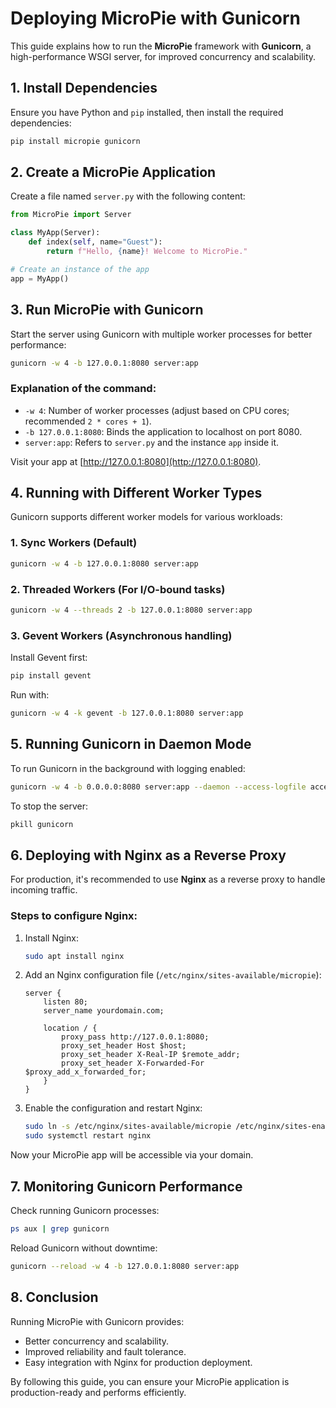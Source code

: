# Deploying MicroPie with Gunicorn

This guide explains how to run the **MicroPie** framework with **Gunicorn**, a high-performance WSGI server, for improved concurrency and scalability.


## **1. Install Dependencies**

Ensure you have Python and `pip` installed, then install the required dependencies:

```bash
pip install micropie gunicorn
```


## **2. Create a MicroPie Application**

Create a file named `server.py` with the following content:

```python
from MicroPie import Server

class MyApp(Server):
    def index(self, name="Guest"):
        return f"Hello, {name}! Welcome to MicroPie."

# Create an instance of the app
app = MyApp()
```


## **3. Run MicroPie with Gunicorn**

Start the server using Gunicorn with multiple worker processes for better performance:

```bash
gunicorn -w 4 -b 127.0.0.1:8080 server:app
```

### **Explanation of the command:**
- `-w 4`: Number of worker processes (adjust based on CPU cores; recommended `2 * cores + 1`).
- `-b 127.0.0.1:8080`: Binds the application to localhost on port 8080.
- `server:app`: Refers to `server.py` and the instance `app` inside it.

Visit your app at [http://127.0.0.1:8080](http://127.0.0.1:8080).


## **4. Running with Different Worker Types**

Gunicorn supports different worker models for various workloads:

### **1. Sync Workers (Default)**
```bash
gunicorn -w 4 -b 127.0.0.1:8080 server:app
```

### **2. Threaded Workers (For I/O-bound tasks)**
```bash
gunicorn -w 4 --threads 2 -b 127.0.0.1:8080 server:app
```

### **3. Gevent Workers (Asynchronous handling)**
Install Gevent first:
```bash
pip install gevent
```
Run with:
```bash
gunicorn -w 4 -k gevent -b 127.0.0.1:8080 server:app
```


## **5. Running Gunicorn in Daemon Mode**

To run Gunicorn in the background with logging enabled:

```bash
gunicorn -w 4 -b 0.0.0.0:8080 server:app --daemon --access-logfile access.log
```

To stop the server:

```bash
pkill gunicorn
```


## **6. Deploying with Nginx as a Reverse Proxy**

For production, it's recommended to use **Nginx** as a reverse proxy to handle incoming traffic.

### **Steps to configure Nginx:**

1. Install Nginx:

   ```bash
   sudo apt install nginx
   ```

2. Add an Nginx configuration file (`/etc/nginx/sites-available/micropie`):

   ```nginx
   server {
       listen 80;
       server_name yourdomain.com;

       location / {
           proxy_pass http://127.0.0.1:8080;
           proxy_set_header Host $host;
           proxy_set_header X-Real-IP $remote_addr;
           proxy_set_header X-Forwarded-For $proxy_add_x_forwarded_for;
       }
   }
   ```

3. Enable the configuration and restart Nginx:

   ```bash
   sudo ln -s /etc/nginx/sites-available/micropie /etc/nginx/sites-enabled
   sudo systemctl restart nginx
   ```

Now your MicroPie app will be accessible via your domain.


## **7. Monitoring Gunicorn Performance**

Check running Gunicorn processes:

```bash
ps aux | grep gunicorn
```

Reload Gunicorn without downtime:

```bash
gunicorn --reload -w 4 -b 127.0.0.1:8080 server:app
```

## **8. Conclusion**

Running MicroPie with Gunicorn provides:

- Better concurrency and scalability.
- Improved reliability and fault tolerance.
- Easy integration with Nginx for production deployment.

By following this guide, you can ensure your MicroPie application is production-ready and performs efficiently.
